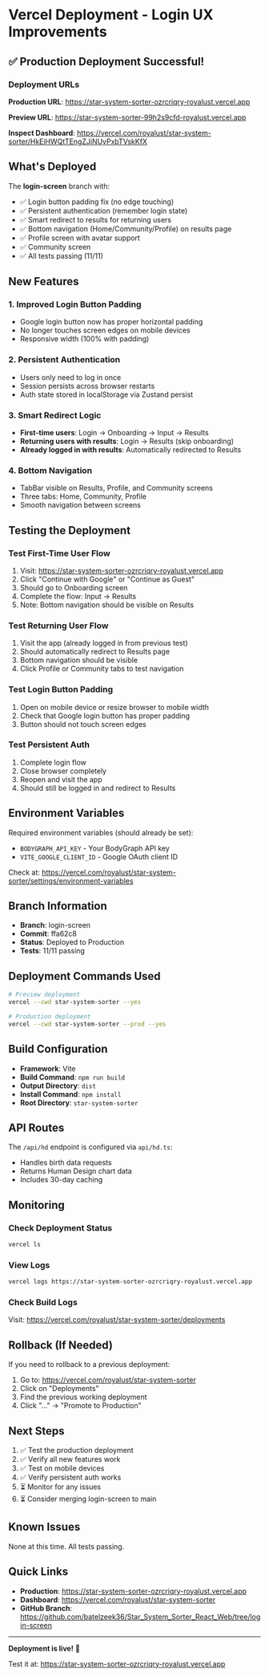 # Vercel Deployment - Login UX Improvements

## ✅ Production Deployment Successful!

### Deployment URLs

**Production URL**: https://star-system-sorter-ozrcriqry-royalust.vercel.app

**Preview URL**: https://star-system-sorter-99h2s9cfd-royalust.vercel.app

**Inspect Dashboard**: https://vercel.com/royalust/star-system-sorter/HkEiHWQtTEngZJjNUvPxbTVskKfX

## What's Deployed

The **login-screen** branch with:
- ✅ Login button padding fix (no edge touching)
- ✅ Persistent authentication (remember login state)
- ✅ Smart redirect to results for returning users
- ✅ Bottom navigation (Home/Community/Profile) on results page
- ✅ Profile screen with avatar support
- ✅ Community screen
- ✅ All tests passing (11/11)

## New Features

### 1. Improved Login Button Padding
- Google login button now has proper horizontal padding
- No longer touches screen edges on mobile devices
- Responsive width (100% with padding)

### 2. Persistent Authentication
- Users only need to log in once
- Session persists across browser restarts
- Auth state stored in localStorage via Zustand persist

### 3. Smart Redirect Logic
- **First-time users**: Login → Onboarding → Input → Results
- **Returning users with results**: Login → Results (skip onboarding)
- **Already logged in with results**: Automatically redirected to Results

### 4. Bottom Navigation
- TabBar visible on Results, Profile, and Community screens
- Three tabs: Home, Community, Profile
- Smooth navigation between screens

## Testing the Deployment

### Test First-Time User Flow
1. Visit: https://star-system-sorter-ozrcriqry-royalust.vercel.app
2. Click "Continue with Google" or "Continue as Guest"
3. Should go to Onboarding screen
4. Complete the flow: Input → Results
5. Note: Bottom navigation should be visible on Results

### Test Returning User Flow
1. Visit the app (already logged in from previous test)
2. Should automatically redirect to Results page
3. Bottom navigation should be visible
4. Click Profile or Community tabs to test navigation

### Test Login Button Padding
1. Open on mobile device or resize browser to mobile width
2. Check that Google login button has proper padding
3. Button should not touch screen edges

### Test Persistent Auth
1. Complete login flow
2. Close browser completely
3. Reopen and visit the app
4. Should still be logged in and redirect to Results

## Environment Variables

Required environment variables (should already be set):
- `BODYGRAPH_API_KEY` - Your BodyGraph API key
- `VITE_GOOGLE_CLIENT_ID` - Google OAuth client ID

Check at: https://vercel.com/royalust/star-system-sorter/settings/environment-variables

## Branch Information

- **Branch**: login-screen
- **Commit**: ffa62c8
- **Status**: Deployed to Production
- **Tests**: 11/11 passing

## Deployment Commands Used

```bash
# Preview deployment
vercel --cwd star-system-sorter --yes

# Production deployment
vercel --cwd star-system-sorter --prod --yes
```

## Build Configuration

- **Framework**: Vite
- **Build Command**: `npm run build`
- **Output Directory**: `dist`
- **Install Command**: `npm install`
- **Root Directory**: `star-system-sorter`

## API Routes

The `/api/hd` endpoint is configured via `api/hd.ts`:
- Handles birth data requests
- Returns Human Design chart data
- Includes 30-day caching

## Monitoring

### Check Deployment Status
```bash
vercel ls
```

### View Logs
```bash
vercel logs https://star-system-sorter-ozrcriqry-royalust.vercel.app
```

### Check Build Logs
Visit: https://vercel.com/royalust/star-system-sorter/deployments

## Rollback (If Needed)

If you need to rollback to a previous deployment:
1. Go to: https://vercel.com/royalust/star-system-sorter
2. Click on "Deployments"
3. Find the previous working deployment
4. Click "..." → "Promote to Production"

## Next Steps

1. ✅ Test the production deployment
2. ✅ Verify all new features work
3. ✅ Test on mobile devices
4. ✅ Verify persistent auth works
5. ⏳ Monitor for any issues
6. ⏳ Consider merging login-screen to main

## Known Issues

None at this time. All tests passing.

## Quick Links

- **Production**: https://star-system-sorter-ozrcriqry-royalust.vercel.app
- **Dashboard**: https://vercel.com/royalust/star-system-sorter
- **GitHub Branch**: https://github.com/batelzeek36/Star_System_Sorter_React_Web/tree/login-screen

---

**Deployment is live!** 🚀

Test it at: https://star-system-sorter-ozrcriqry-royalust.vercel.app
